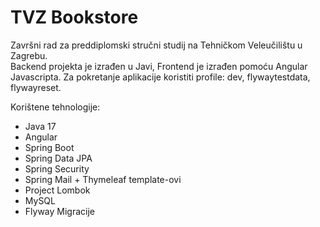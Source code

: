 # TVZ Bookstore
Završni rad za preddiplomski stručni studij na Tehničkom Veleučilištu u Zagrebu.<br>
Backend projekta je izrađen u Javi, Frontend je izrađen pomoću Angular Javascripta.
Za pokretanje aplikacije koristiti profile: dev, flywaytestdata, flywayreset.

Korištene tehnologije:
* Java 17
* Angular
* Spring Boot
* Spring Data JPA
* Spring Security
* Spring Mail + Thymeleaf template-ovi
* Project Lombok
* MySQL
* Flyway Migracije